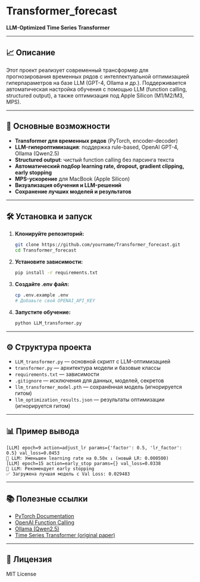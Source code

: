 # Transformer_forecast

**LLM-Optimized Time Series Transformer**

---

## 📈 Описание

Этот проект реализует современный трансформер для прогнозирования временных рядов с интеллектуальной оптимизацией гиперпараметров на базе LLM (GPT-4, Ollama и др.). Поддерживается автоматическая настройка обучения с помощью LLM (function calling, structured output), а также оптимизация под Apple Silicon (M1/M2/M3, MPS).

---

## 🚀 Основные возможности

- **Transformer для временных рядов** (PyTorch, encoder-decoder)
- **LLM-гипероптимизация**: поддержка rule-based, OpenAI GPT-4, Ollama (Qwen2.5)
- **Structured output**: чистый function calling без парсинга текста
- **Автоматический подбор learning rate, dropout, gradient clipping, early stopping**
- **MPS-ускорение** для MacBook (Apple Silicon)
- **Визуализация обучения и LLM-решений**
- **Сохранение лучших моделей и результатов**

---

## 🛠️ Установка и запуск

1. **Клонируйте репозиторий:**
   ```bash
   git clone https://github.com/yourname/Transformer_forecast.git
   cd Transformer_forecast
   ```
2. **Установите зависимости:**
   ```bash
   pip install -r requirements.txt
   ```
3. **Создайте .env файл:**
   ```bash
   cp .env.example .env
   # Добавьте свой OPENAI_API_KEY
   ```
4. **Запустите обучение:**
   ```bash
   python LLM_transformer.py
   ```

---

## ⚙️ Структура проекта

- `LLM_transformer.py` — основной скрипт с LLM-оптимизацией
- `transformer.py` — архитектура модели и базовые классы
- `requirements.txt` — зависимости
- `.gitignore` — исключения для данных, моделей, секретов
- `llm_transformer_model.pth` — сохранённая модель (игнорируется гитом)
- `llm_optimization_results.json` — результаты оптимизации (игнорируется гитом)

---

## 📊 Пример вывода

```
[LLM] epoch=9 action=adjust_lr params={'factor': 0.5, 'lr_factor': 0.5} val_loss=0.0453
🔧 LLM: Уменьшен learning rate на 0.50x ↓ (новый LR: 0.000500)
[LLM] epoch=15 action=early_stop params={} val_loss=0.0338
🛑 LLM: Рекомендует early stopping
✅ Загружена лучшая модель с Val Loss: 0.029483
```

---

## 📚 Полезные ссылки

- [PyTorch Documentation](https://pytorch.org/docs/stable/index.html)
- [OpenAI Function Calling](https://platform.openai.com/docs/guides/function-calling)
- [Ollama (Qwen2.5)](https://ollama.com/library/qwen2.5)
- [Time Series Transformer (original paper)](https://arxiv.org/abs/2010.02803)

---

## 📝 Лицензия

MIT License 
